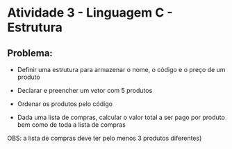 # Atividade 3 - Linguagem C - Estrutura

## Problema:

- Definir uma estrutura para armazenar o nome, o código e o preço de um produto

- Declarar e preencher um vetor com 5 produtos

- Ordenar os produtos pelo código

- Dada uma lista de compras, calcular o valor total a ser pago por produto bem como de toda a lista de compras

OBS: a lista de compras deve ter pelo menos 3 produtos diferentes)
